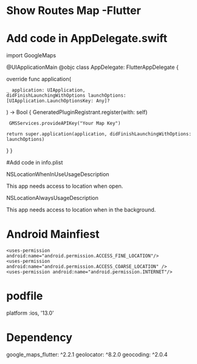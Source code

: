 # Show Routes Map -Flutter
 
# Add code in AppDelegate.swift

import GoogleMaps


@UIApplicationMain
@objc class AppDelegate: FlutterAppDelegate {

  override func application(
  
    _ application: UIApplication,
    didFinishLaunchingWithOptions launchOptions: 
    [UIApplication.LaunchOptionsKey: Any]?
  ) -> 
  Bool {
    GeneratedPluginRegistrant.register(with: self)
    
     GMSServices.provideAPIKey("Your Map Key")
     
    return super.application(application, didFinishLaunchingWithOptions: launchOptions)
    
  }
}

#Add code in info.plist

<key>NSLocationWhenInUseUsageDescription</key>

<string>This app needs access to location when open.</string>

<key>NSLocationAlwaysUsageDescription</key>

<string>This app needs access to location when in the background.</string>

    
# Android Mainfiest
    <uses-permission android:name="android.permission.ACCESS_FINE_LOCATION"/>
    <uses-permission android:name="android.permission.ACCESS_COARSE_LOCATION" />
    <uses-permission android:name="android.permission.INTERNET"/>
    
    
 <meta-data android:name="com.google.android.geo.API_KEY"
 android:value="Api Key of Map"/>
 
 
 # podfile
 
  platform :ios, '13.0'
  
  
 
 # Dependency
 
  google_maps_flutter: ^2.2.1
  geolocator: ^8.2.0
  geocoding: ^2.0.4
